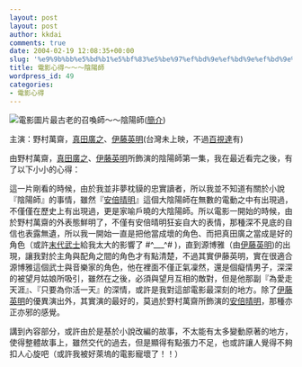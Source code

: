 ```yaml
---
layout: post
layout: post
author: kkdai
comments: true
date: 2004-02-19 12:08:35+00:00
slug: '%e9%9b%bb%e5%bd%b1%e5%bf%83%e5%be%97%ef%bd%9e%ef%bd%9e%ef%bd%9e%e9%99%b0%e9%99%bd%e5%b8%ab'
title: 電影心得～～～陰陽師
wordpress_id: 49
categories:
- 電影心得
---
```


![電影圖片](http://www.evanlin.com/blog/archives/0220/4243.jpg)最古老的召喚師～～陰陽師([簡介](http://www.onmyoji-movie.com/))




主演：野村萬齋，[真田廣之](http://stars.udn.com/star/StarsContent/Content1171/)、[伊藤英明](http://www.dorama.info/cast/castshow_common.php?num=109)(台灣未上映，不過[百視達](http://www.blockbuster.com.tw/)有)




由野村萬齋，[真田廣之](http://stars.udn.com/star/StarsContent/Content1171/)、[伊藤英明](http://www.dorama.info/cast/castshow_common.php?num=109)所飾演的陰陽師第一集，我在最近看完之後，有了以下小小的心得：




這一片剛看的時候，由於我並非夢枕貘的忠實讀者，所以我並不知道有關於小說『陰陽師』的事情，雖然『[安倍晴明](http://www.x-patients.org/nutty/articles/000025.html)』這個大陰陽師在無數的電動之中有出現過，不僅僅在歷史上有出現過，更是家喻戶曉的大陰陽師。所以電影一開始的時候，由於野村萬齋的外表態鮮明了，不僅有安倍晴明狂妄自大的表情，那種深不見底的自信也表露無遺，所以我一開始一直是把他當成壞的角色、而把真田廣之當成是好的角色（或許[末代武士](http://www.istacey.net/project/last_samurai/download.htm)給我太大的影響了
#^___^# )，直到源博雅（由[伊藤英明](http://www.dorama.info/cast/castshow_common.php?num=109))的出現，讓我對於主角與配角之間的角色才有點清楚，不過其實伊藤英明，實在很適合源博雅這個武士與音樂家的角色，他在裡面不僅正氣凜然，還是個癡情男子，深深的被望月姑娘所吸引，雖然在之後，必須與望月互相的敵對，但是他那副『為愛走天涯』、『只要為你活一天』的深情，或許是我對這部電影最深刻的地方。除了[伊藤英明](http://www.dorama.info/cast/castshow_common.php?num=109)的優異演出外，其實演的最好的，莫過於野村萬齋所飾演的[安倍晴明](http://www.x-patients.org/nutty/articles/000025.html)，那種亦正亦邪的感覺。




講到內容部分，或許由於是基於小說改編的故事，不太能有太多變動原著的地方，使得整體故事上，雖然交代的過去，但是顯得有點張力不足，也或許讓人覺得不夠扣人心旋吧（或許我被好萊塢的電影寵壞了！！）
